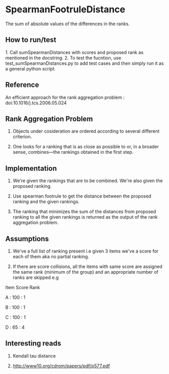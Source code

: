 # SpearmanFootruleDistance
The sum of absolute values of the differences in the ranks.


<h2>How to run/test</h2>
1. Call sumSpearmanDistances with scores and proposed rank as mentioned in the docstring.
2. To test the fucntion, use test_sumSpearmanDistances.py to add test cases and then simply run it as a general python script.

<h2>Reference</h2>

An efficient approach for the rank aggregation problem : doi:10.1016/j.tcs.2006.05.024


<h2>Rank Aggregation Problem</h2>

1. Objects under cosideration are ordered according to several different criterion.

2. One looks for a ranking that is as close as possible to or, in a broader sense, combines—the rankings obtained in the first step.

<h2>Implementation</h2>

1. We're given the rankings that are to be combined. We're also given the proposed ranking.

2. Use spearman footrule to get the distance between the proposed ranking and the given rankings.

3. The ranking that minimizes the sum of the distances from proposed ranking to all the given rankings is returned as the output of the rank aggregation problem.

<h2>Assumptions</h2>

1. We've a full list of ranking present i.e given 3 items we've a score for each of them aka no partial ranking.

2. If there are score collisions, all the items with same score are assigned the same rank (minimum of the group) and an appropriate number of ranks are skipped 
e.g

Item Score Rank

A : 100 : 1

B : 100 : 1

C : 100 : 1

D : 65 : 4

<h2>Interesting reads</h2>

1. Kendall tau distance

2. http://www10.org/cdrom/papers/pdf/p577.pdf
